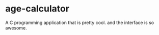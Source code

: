 # age-calculator
A C programming application that is pretty cool. and the interface is so awesome. 
